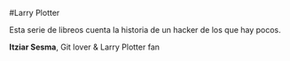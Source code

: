 #Larry Plotter

Esta serie de libreos cuenta la historia de un hacker de los que hay pocos.

**Itziar Sesma**, Git lover & Larry Plotter fan
